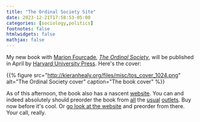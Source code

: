 ```yaml
---
title: "The Ordinal Society Site"
date: 2023-12-21T17:58:53-05:00
categories: [sociology,politics]
footnotes: false
htmlwidgets: false
mathjax: false
---
```



My new book with [Marion Fourcade](https://marionfourcade.org), _[The Ordinal Society](https://theordinalsociety.com)_, will be published in April by [Harvard University Press](https://www.hup.harvard.edu/catalog.php?isbn=9780674971141). Here's the cover:

{{% figure src="http://kieranhealy.org/files/misc/tos_cover_1024.png" alt="The Ordinal Society cover" caption="The book cover" %}}

As of this afternoon, the book also has a nascent [website](https://theordinalsociety.com). You can and indeed absolutely should preorder the book from [all](https://www.amazon.com/Ordinal-Society-Marion-Fourcade/dp/0674971140) the [usual](https://bookshop.org/p/books/the-ordinal-society-marion-fourcade/20543470?ean=9780674971141) [outlets](https://www.barnesandnoble.com/w/the-ordinal-society-marion-fourcade/1143986891?ean=9780674971141). Buy now before it's cool. Or [go look at the website](https://theordinalsociety.com) and preorder from there. Your call, really.

